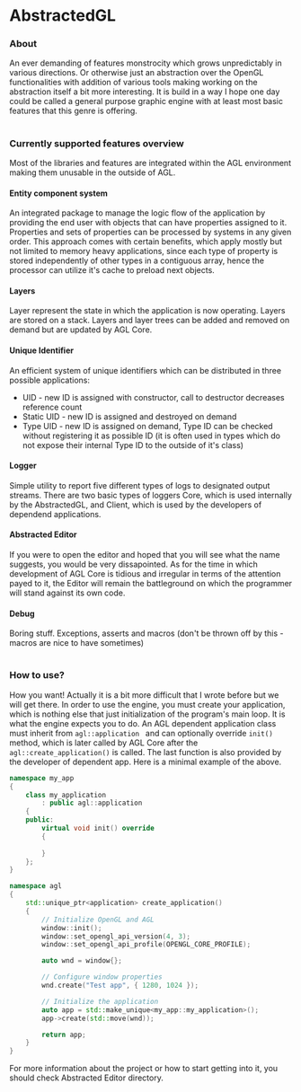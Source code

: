 # AbstractedGL
### About 
An ever demanding of features monstrocity which grows unpredictably in various directions. Or otherwise just an abstraction over the OpenGL functionalities with addition of various tools making working on the abstraction itself a bit more interesting. 
It is build in a way I hope one day could be called a general purpose graphic engine with at least most basic features that this genre is offering. 
#
### Currently supported features overview
Most of the libraries and features are integrated within the AGL environment making them unusable in the outside of AGL.
#### Entity component system
 An integrated package to manage the logic flow of the application by providing the end user with objects that can have properties assigned to it. Properties and sets of properties can be processed by systems in any given order. 
This approach comes with certain benefits, which apply mostly but not limited to  memory heavy applications, since each type of property is stored independently of other types in a contiguous array, hence the processor can utilize it's cache to preload next objects.

#### Layers
Layer represent the state in which the application is now operating. Layers are stored on a stack. Layers and layer trees can be added and removed on demand but are updated by AGL Core.

#### Unique Identifier
 An efficient system of unique identifiers which can be distributed in three possible applications:
- UID - new ID is assigned with constructor, call to destructor decreases reference count
- Static UID - new ID is assigned and destroyed on demand
- Type UID - new ID is assigned on demand, Type ID can be checked without registering it as possible ID (it is often used in types which do not expose their internal Type ID to the outside of it's class)

#### Logger
Simple utility to report five different types of logs to designated output streams. There are two basic types of loggers Core, which is used internally by the AbstractedGL, and Client, which is used by the developers of dependend applications.

#### Abstracted Editor
If you were to open the editor and hoped that you will see what the name suggests, you would be very dissapointed. As for the time in which development of AGL Core is tidious and irregular in terms of the attention payed to it, the Editor will remain the battleground on which the programmer will stand against its own code.

#### Debug
Boring stuff. Exceptions, asserts and macros (don't be thrown off by this - macros are nice to have sometimes)
#
#
### How to use?
How you want! 
Actually it is a bit more difficult that I wrote before but we will get there.
In order to use the engine, you must create your application, which is nothing else that just initialization of the program's main loop. It is what the engine expects you to do. 
An AGL dependent application class must inherit from ```agl::application ``` and can optionally override ```init()``` method, which is later called by AGL Core after the ```agl::create_application()``` is called. The last function is also provided by the developer of dependent app.
Here is a minimal example of the above.
```cpp
namespace my_app
{
	class my_application
		: public agl::application
	{
	public:
		virtual void init() override
		{
		    
		}
	};
}

namespace agl
{
	std::unique_ptr<application> create_application()
	{
		// Initialize OpenGL and AGL 
		window::init();
		window::set_opengl_api_version(4, 3);
		window::set_opengl_api_profile(OPENGL_CORE_PROFILE);

		auto wnd = window{};

		// Configure window properties
		wnd.create("Test app", { 1280, 1024 });

		// Initialize the application
		auto app = std::make_unique<my_app::my_application>();
		app->create(std::move(wnd));

		return app;
	}
}
```

For more information about the project or how to start getting into it, you should check Abstracted Editor directory.

